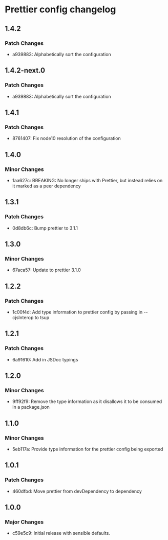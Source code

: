 # Prettier config changelog

## 1.4.2

### Patch Changes

- a939883: Alphabetically sort the configuration

## 1.4.2-next.0

### Patch Changes

- a939883: Alphabetically sort the configuration

## 1.4.1

### Patch Changes

- 8761407: Fix node10 resolution of the configuration

## 1.4.0

### Minor Changes

- 1aa627c: BREAKING: No longer ships with Prettier, but instead relies on it marked as a peer dependency

## 1.3.1

### Patch Changes

- 0d8db6c: Bump prettier to 3.1.1

## 1.3.0

### Minor Changes

- 67aca57: Update to prettier 3.1.0

## 1.2.2

### Patch Changes

- 1c00f4d: Add type information to prettier config by passing in --cjsInterop to tsup

## 1.2.1

### Patch Changes

- 6a91610: Add in JSDoc typings

## 1.2.0

### Minor Changes

- 9ff92f9: Remove the type information as it disallows it to be consumed in a package.json

## 1.1.0

### Minor Changes

- 5eb117a: Provide type information for the prettier config being exported

## 1.0.1

### Patch Changes

- 460dfbd: Move prettier from devDependency to dependency

## 1.0.0

### Major Changes

- c59e5c9: Initial release with sensible defaults.
